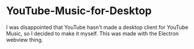 # YouTube-Music-for-Desktop
I was disappointed that YouTube hasn't made a desktop client for YouTube Music, so I decided to make it myself.  This was made with the Electron webview thing.
